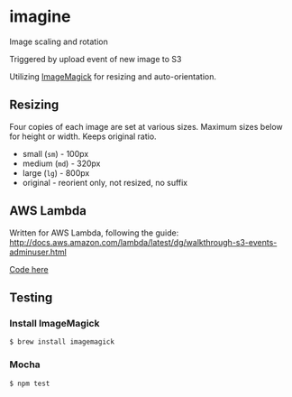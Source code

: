 # imagine
Image scaling and rotation

Triggered by upload event of new image to S3

Utilizing [ImageMagick](https://www.npmjs.com/package/gm) for resizing and auto-orientation.

## Resizing
Four copies of each image are set at various sizes. Maximum sizes below for height or width. Keeps original ratio.
- small (`sm`) - 100px
- medium (`md`) - 320px
- large (`lg`) - 800px
- original - reorient only, not resized, no suffix


## AWS Lambda
Written for AWS Lambda, following the guide: http://docs.aws.amazon.com/lambda/latest/dg/walkthrough-s3-events-adminuser.html

[Code here](http://docs.aws.amazon.com/lambda/latest/dg/walkthrough-s3-events-adminuser-create-test-function-create-function.html)

## Testing

### Install ImageMagick

```
$ brew install imagemagick
```

### Mocha

```
$ npm test
```
